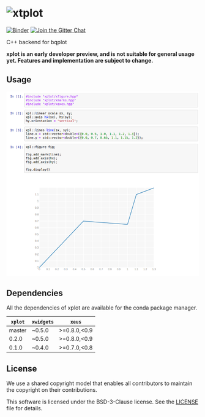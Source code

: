 # ![xtplot](http://quantstack.net/assets/images/xplot.svg)

[![Binder](https://img.shields.io/badge/launch-binder-brightgreen.svg)](https://beta.mybinder.org/v2/gh/QuantStack/xplot/0.2.0?filepath=notebooks)
[![Join the Gitter Chat](https://badges.gitter.im/Join%20Chat.svg)](https://gitter.im/QuantStack/Lobby?utm_source=badge&utm_medium=badge&utm_campaign=pr-badge&utm_content=badge)

C++ backend for bqplot

**xplot is an early developer preview, and is not suitable for general usage yet. Features and implementation are subject to change.**

## Usage

![xplot](xplot-screenshot.png)

## Dependencies

All the dependencies of xplot are available for the conda package manager. 

| `xplot` | `xwidgets`  |  `xeus`       |
|---------|-------------|---------------|
|  master |   ~0.5.0    |  >=0.8.0,<0.9 |
|  0.2.0  |   ~0.5.0    |  >=0.8.0,<0.9 |
|  0.1.0  |   ~0.4.0    |  >=0.7.0,<0.8 |

## License

We use a shared copyright model that enables all contributors to maintain the
copyright on their contributions.

This software is licensed under the BSD-3-Clause license. See the [LICENSE](LICENSE) file for details.

